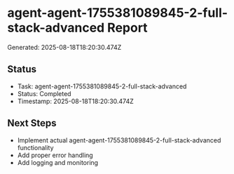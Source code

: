 # agent-agent-1755381089845-2-full-stack-advanced Report

Generated: 2025-08-18T18:20:30.474Z

## Status
- Task: agent-agent-1755381089845-2-full-stack-advanced
- Status: Completed
- Timestamp: 2025-08-18T18:20:30.474Z

## Next Steps
- Implement actual agent-agent-1755381089845-2-full-stack-advanced functionality
- Add proper error handling
- Add logging and monitoring
